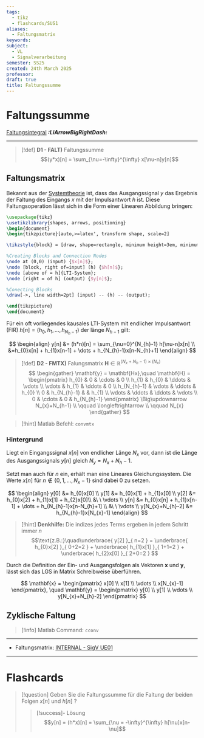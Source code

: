 ```yaml
---
tags:
  - tikz
  - flashcards/SUS1
aliases:
  - Faltungsmatrix
keywords: 
subject:
  - VL
  - Signalverarbeitung
semester: SS25
created: 24th March 2025
professor: 
draft: true
title: Faltungssumme
---
```


# Faltungssumme

[Faltungsintegral](Faltung.md) ***:LiArrowBigRightDash:***

---

> [!def] **D1 - FALT)** Faltungssumme
> $$(y*x)[n] = \sum_{\nu=-\infty}^{\infty} x[\nu-n]y[n]$$

## Faltungsmatrix

Bekannt aus der [Systemtheorie]({MOC}%20Systemtheorie.md) ist, dass das Ausgangssignal $y$ das Ergebnis der Faltung des Eingangs $x$ mit der Impulsantwort $h$ ist. Diese Faltungsoperation lässt sich in die Form einer Linearen Abbildung bringen:

```tikz
\usepackage{tikz}
\usetikzlibrary{shapes, arrows, positioning}
\begin{document}
\begin{tikzpicture}[auto,>=latex', transform shape, scale=2]

\tikzstyle{block} = [draw, shape=rectangle, minimum height=3em, minimum width=3em, node distance=2cm, line width=2pt]

%Creating Blocks and Connection Nodes
\node at (0,0) (input) {$x[n]$};
\node [block, right of=input] (h) {$h[n]$};
\node [above of = h]{LTI-System};
\node [right = of h] (output) {$y[n]$};

%Conecting Blocks
\draw[->, line width=2pt] (input) -- (h) -- (output);

\end{tikzpicture}
\end{document}
```

Für ein oft vorliegendes kausales LTI-System mit endlicher Impulsantwort (FIR) $h[n] = (h_{0}, h_{1}, \dots, h_{N_{h}-1})$ der länge $N_{h-1}$ gilt:

$$
\begin{align}
y[n] &= (h*n)[n] = \sum_{\nu=0}^{N_{h}-1} h[\nu-n]x[n] \\
&=h_{0}x[n] + h_{1}x[n-1] + \dots + h_{N_{h}-1}x[n-N_{h}+1]
\end{align}
$$

> [!def] **D2 - FMTX)** Falungsmatrix $\mathbf{H} \in \mathbb{R}^{(N_{x}+N_{h}-1) \times (N_{x})}$
> $$
> \begin{gather}
> \mathbf{y} = \mathbf{Hx},\quad \mathbf{H} = \begin{pmatrix}
> h_{0} & 0 & \cdots & 0 \\
> h_{1} & h_{0} & \ddots & \vdots \\
> \vdots & h_{1} & \ddots & 0 \\
> h_{N_{h}-1} & \vdots & \ddots & h_{0} \\
> 0 & h_{N_{h}-1} &  & h_{1} \\
> \vdots & \ddots & \ddots & \vdots \\
> 0 & \cdots & 0 & h_{N_{h}-1}
> \end{pmatrix} \Big\updownarrow N_{x}+N_{h-1} \\
> \qquad \longleftrightarrow \\
> \qquad N_{x}
> \end{gather}
> $$
> 

> [!hint] Matlab Befehl: `convmtx`

### Hintergrund

Liegt ein Eingangssignal $x[n]$ von endlicher Länge $N_{x}$ vor, dann ist die Länge des Ausgangssignals $y[n]$ gleich $N_{y} = N_{x}+N_{h}-1$.

Setzt man auch für $n$ ein, erhält man eine Lineares Gleichungssystem. Die Werte $x[n]$ für $n \notin \{0,1,\dots,N_{x}-1\}$ sind dabei $0$ zu setzen.

$$
\begin{align}
y[0] &= h_{0}x[0] \\
y[1] &= h_{0}x[1] + h_{1}x[0] \\
y[2] &= h_{0}x[2] + h_{1}x[1] + h_{2}x[0]\\
&\ \ \vdots \\
y[n] &= h_{0}x[n] + h_{1}x[n-1] + \dots + h_{N_{h}-1}x[n-N_{h}+1] \\
&\ \ \vdots \\
y[N_{x}+N_{h}-2] &= h_{N_{h}-1}x[N_{x}-1]
\end{align}
$$

> [!hint] **Denkhilfe:** Die indizes jedes Terms ergeben in jedem Schritt immer $n$
> $$\text{z.B.:}\quad\underbrace{ y[2] }_{ n=2 } = \underbrace{ h_{0}x[2] }_{ 0+2=2 } + \underbrace{ h_{1}x[1] }_{ 1+1=2 } + \underbrace{ h_{2}x[0] }_{ 2+0=2 } $$

Durch die Definition der Ein- und Ausgangsfolgen als Vektoren $\mathbf{x}$ und $\mathbf{y}$, lässt sich das LGS in Matrix Schreibweise überführen.

$$
\mathbf{x} = \begin{pmatrix}
x[0] \\ x[1] \\ \vdots \\ x[N_{x}-1]
\end{pmatrix}, \quad \mathbf{y} = \begin{pmatrix}
y[0] \\ y[1] \\ \vdots \\ y[N_{x}+N_{h}-2]
\end{pmatrix}
$$

## Zyklische Faltung

> [!info] Matlab Command: `cconv`


---

- Faltungsmatrix: [INTERNAL - SigV UE01](xEDU/B4_SS25/Signalverarbeitung/UE/UE01.md)

---

# Flashcards

> [!question] Geben Sie die Faltungssumme für die Faltung der beiden Folgen $x[n]$ und $h[n]$ 
?
> > [!success]- Lösung
> > $$y[n] = (h*x)[n] = \sum_{\nu = -\infty}^{\infty} h[\nu]x[n-\nu]$$